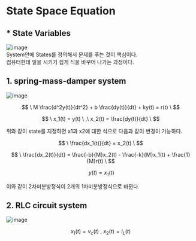# State Space Equation
## * State Variables  
![image](https://github.com/kangjunhyeong/equation/assets/144297425/9fcf870a-1414-43f6-9bcb-36c9962d1837)  
System안에 States를 정의해서 문제를 푸는 것이 핵심이다.  
컴퓨터한테 일을 시키기 쉽게 식을 바꾸어 나가는 과정이다.  

## 1. spring-mass-damper system  

![image](https://github.com/kangjunhyeong/equation/assets/144297425/73793897-5f27-4cbd-b499-bd8ddd458384)  

$$
\ M \frac{d^2y(t)}{dt^2} + b \frac{dy(t)}{dt} + ky(t) = r(t) \
$$  

$$
\ x_1(t) = y(t) \ ,\ x_2(t) = \frac{dy(t)}{dt} \
$$  

위와 같이 state를 지정하면 x1과 x2에 대한 식으로 다음과 같이 변경이 가능하다.  

$$
\ \frac{dx_1(t)}{dt} = x_2(t) \  
$$

$$
\ \frac{dx_2(t)}{dt} = \frac{-b}{M}x_2(t) - \frac{-k}{M}x_1(t) + \frac{1}{M}r(t) \
$$

$$
\ y(t)=x_1(t)
$$
 
이와 같이 2차미분방정식이 2개의 1차미분방정식으로 바뀐다.  

## 2. RLC circuit system  

![image](https://github.com/kangjunhyeong/equation/assets/144297425/d5a3b351-3c2e-4c53-87fc-5f9635550985)  

$$
\ x_1(t) = v_c(t) \ , \ x_2(t) = i_L(t) \
$$

